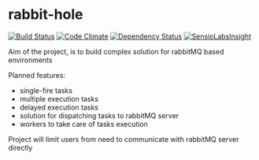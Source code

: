 # rabbit-hole
[![Build Status](https://travis-ci.org/DawidMazurek/rabbit-hole.svg?branch=master)](https://travis-ci.org/DawidMazurek/rabbit-hole)
[![Code Climate](https://codeclimate.com/github/DawidMazurek/rabbit-hole/badges/gpa.svg)](https://codeclimate.com/github/DawidMazurek/rabbit-hole)
[![Dependency Status](https://www.versioneye.com/user/projects/55c552f3653762001a00361f/badge.svg?style=flat)](https://www.versioneye.com/user/projects/55c552f3653762001a00361f)
[![SensioLabsInsight](https://insight.sensiolabs.com/projects/81d3bd93-c86e-420c-909a-82ab0f265c17/mini.png)](https://insight.sensiolabs.com/projects/81d3bd93-c86e-420c-909a-82ab0f265c17)

Aim of the project, is to build complex solution for rabbitMQ based environments

Planned features:
* single-fire tasks
* multiple execution tasks
* delayed execution tasks
* solution for dispatching tasks to rabbitMQ server
* workers to take care of tasks execution

Project will limit users from need to communicate with rabbitMQ server directly
